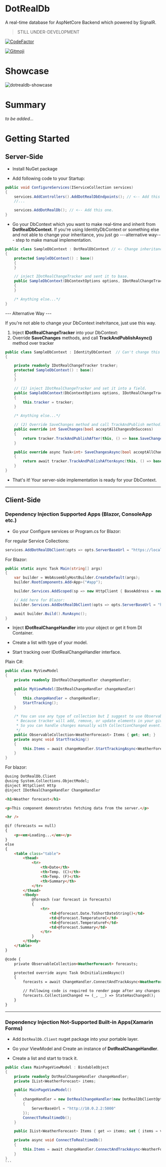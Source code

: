﻿# DotRealDb

A real-time database for AspNetCore Backend which powered by SignalR.

> STILL UNDER-DEVELOPMENT


[![CodeFactor](https://www.codefactor.io/repository/github/enisn/dotrealdb/badge)](https://www.codefactor.io/repository/github/enisn/dotrealdb)

<a href="https://gitmoji.carloscuesta.me">
  <img src="https://img.shields.io/badge/gitmoji-%20😜%20😍-FFDD67.svg?style=flat-square" alt="Gitmoji">
</a>

# Showcase
![dotrealdb-showcase](https://user-images.githubusercontent.com/23705418/96361832-cc161100-1131-11eb-9460-d121733595aa.gif)


# Summary
*to be added...*

# Getting Started

## Server-Side

- Install NuGet package

- Add following code to your Startup:

```csharp
public void ConfigureServices(IServiceCollection services)
{
    services.AddControllers().AddDotRealDbEndpoints(); // <-- Add this one after IMvcBuilder.
    //...

    services.AddDotRealDb(); // <-- Add this one.
}
```

- Go your DbContext which you want to make real-time and inherit from **DotRealDbContext**. If you're using IdentityDbContext or something else and not able to change your inheritance, you just go ---alternative way--- step to make manual implementation.

```csharp
public class SampleDbContext : DotRealDbContext // <- Change inheritance
{
    protected SampleDbContext() : base()
    {
    }

    // inject IDotRealChangeTracker and sent it to base.
    public SampleDbContext(DbContextOptions options, IDotRealChangeTracker tracker) : base(options, tracker)
    {
    }

    /* Anything else...*/
}
```

--- Alternative Way ---

If you're not able to change your DbContext inehritance, just use this way.

 1) Inject **IDotRealChangeTracker** into your DbContext:
 2) Override **SaveChanges** methods, and call **TrackAndPublishAsync()** method over tracker

```csharp
public class SampleDbContext : IdentityDbContext  // Can't change this inheritance
{

    private readonly IDotRealChangeTracker tracker;
    protected SampleDbContext() : base()
    {
    }

    // (1) inject IDotRealChangeTracker and set it into a field.
    public SampleDbContext(DbContextOptions options, IDotRealChangeTracker tracker) : base(options)
    {
        this.tracker = tracker;
    }

    /* Anything else...*/

    // (2) Override SaveChanges method and call TrackAndPublish method.
    public override int SaveChanges(bool acceptAllChangesOnSuccess)
    {
        return tracker.TrackAndPublishAfter(this, () => base.SaveChanges(acceptAllChangesOnSuccess)); // <-- Here
    }

    public override async Task<int> SaveChangesAsync(bool acceptAllChangesOnSuccess, CancellationToken cancellationToken = default)
    {
        return await tracker.TrackAndPublishAfterAsync(this, () => base.SaveChangesAsync(acceptAllChangesOnSuccess, cancellationToken)); // <-- And here
    }
}
```

- That's it! Your server-side implementation is ready for your DbContext.

***

## Client-Side

### Dependency Injection Supported Apps (Blazor, ConsoleApp etc.)

- Go your Configure services or Program.cs for Blazor:

For regular Service Collections:

```csharp
services.AddDotRealDbClient(opts => opts.ServerBaseUrl = "https://localhost:5001");
```


For Blazor:
```csharp
public static async Task Main(string[] args)
{
    var builder = WebAssemblyHostBuilder.CreateDefault(args);
    builder.RootComponents.Add<App>("#app");

    builder.Services.AddScoped(sp => new HttpClient { BaseAddress = new Uri(builder.HostEnvironment.BaseAddress) });

    // Add here for Blazor:
    builder.Services.AddDotRealDbClient(opts => opts.ServerBaseUrl = "https://localhost:5001");

    await builder.Build().RunAsync();
}
```

- Inject **IDotRealChangeHandler** into your object or get it from DI Container.

- Create a list with type of your model.

- Start tracking over IDotRealChangeHandler interface.

Plain C#:
```csharp
public class MyViewModel
{
    private readonly IDotRealChangeHandler changeHandler;

    public MyViewModel(IDotRealChangeHandler changeHandler)
    {
        this.changeHandler = changeHandler;
        StartTracking();
    }

    /* You can use any type of collection but I suggest to use ObservableCollection in here. 
     * Because tracker will add, remove, or update elements in your given list.
     * So you can handle changes manually with CollectionChanged event.
     */
    public ObservableCollection<WeatherForecast> Items { get; set; }
    private async void StartTracking()
    {
        this.Items = await changeHandler.StartTrackingAsync<WeatherForecast>("SampleDbContext");
    }
}
```


For blazor:

```html
@using DotRealDb.Client
@using System.Collections.ObjectModel;
@inject HttpClient Http
@inject IDotRealChangeHandler ChangeHandler

<h1>Weather forecast</h1>

<p>This component demonstrates fetching data from the server.</p>

<hr />

@if (forecasts == null)
{
    <p><em>Loading...</em></p>
}
else
{
    <table class="table">
        <thead>
            <tr>
                <th>Date</th>
                <th>Temp. (C)</th>
                <th>Temp. (F)</th>
                <th>Summary</th>
            </tr>
        </thead>
        <tbody>
            @foreach (var forecast in forecasts)
            {
                <tr>
                    <td>@forecast.Date.ToShortDateString()</td>
                    <td>@forecast.TemperatureC</td>
                    <td>@forecast.TemperatureF</td>
                    <td>@forecast.Summary</td>
                </tr>
            }
        </tbody>
    </table>
}

@code {
    private ObservableCollection<WeatherForecast> forecasts;

    protected override async Task OnInitializedAsync()
    {
        forecasts = await ChangeHandler.ConnectAndTrackAsync<WeatherForecast>("SampleDbContext");

        // Following code is required to render page after any changes:
        forecasts.CollectionChanged += (_, __) => StateHasChanged();
    }
}

```

***

### Dependency Injection Not-Supported Built-in Apps(Xamarin Forms)

- Add `DotRealDb.Client` nuget package into your portable layer.

- Go your ViewModel and Create an instance of **DotRealChangeHandler**.

- Create a list and start to track it.

````csharp
public class MainPageViewModel : BindableObject
{
    private readonly DotRealChangeHandler changeHandler;
    private IList<WeatherForecast> items;

    public MainPageViewModel()
    {
        changeHandler = new DotRealChangeHandler(new DotRealDbClientOptions
        {
            ServerBaseUrl = "http://10.0.2.2:5000"
        });
        ConnectToRealtimeDb();
    }

    public IList<WeatherForecast> Items { get => items; set { items = value; OnPropertyChanged(); } }

    private async void ConnectToRealtimeDb()
    {
        this.Items = await changeHandler.ConnectAndTrackAsync<WeatherForecast>("SampleDbContext");
    }
}
```
